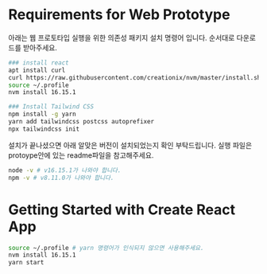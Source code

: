 # Requirements for Web Prototype

아래는 웹 프로토타입 실행을 위한 의존성 패키지 설치 명령어 입니다. 
순서대로 다운로드를 받아주세요.
```bash
### install react
apt install curl 
curl https://raw.githubusercontent.com/creationix/nvm/master/install.sh | bash 
source ~/.profile
nvm install 16.15.1

### Install Tailwind CSS
npm install -g yarn
yarn add tailwindcss postcss autoprefixer 
npx tailwindcss init
```

설치가 끝나셨으면 아래 알맞은 버전이 설치되었는지 확인 부탁드립니다. 
실행 파일은 protoype안에 있는 readme파일을 참고해주세요.
```bash
node -v # v16.15.1가 나와야 합니다. 
npm -v # v8.11.0가 나와야 합니다. 
```

# Getting Started with Create React App

```bash
source ~/.profile # yarn 명령어가 인식되지 않으면 사용해주세요.
nvm install 16.15.1
yarn start
```